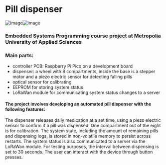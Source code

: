 # Pill dispenser
![image](https://github.com/andreagy/pill-dispenser/assets/112083530/77c55d1f-cfc0-4844-9a72-17acd3afa944)![image](https://github.com/andreagy/pill-dispenser/assets/112083530/65f52f5a-0ccc-4e6e-a57b-10d34dcf63a3)

### Embedded Systems Programming course project at Metropolia University of Applied Sciences

### Main parts:
- controller PCB: Raspberry Pi Pico on a development board
- dispenser: a wheel with 8 compartments, inside the base is a stepper motor and a piezo electric sensor for detecting falling pills
- optical sensor for calibrating
- EEPROM for storing system status
- LoRaWan module for communicating system status changes to a server

#### The project involves developing an automated pill dispenser with the following features:
The dispenser releases daily medication at a set time, using a piezo electric sensor to confirm if a pill was dispensed. One compartment out of the eight is for calibration. The system state, including the amount of remaining pills and dispensing logs, is stored in non-volatile memory to persist across restarts. The system status is also communicated to a server via the LoRaWan module.
For testing purposes, the interval between dispensing is set to 30 seconds. The user can interact with the device through button presses.
